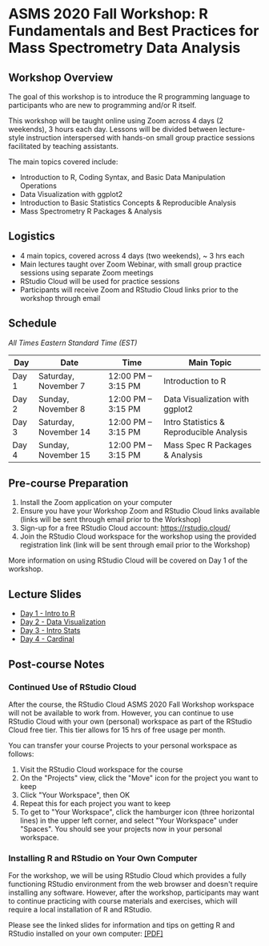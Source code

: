 # ASMS 2020 Fall Workshop: R Fundamentals and Best Practices for Mass Spectrometry Data Analysis

## Workshop Overview

The goal of this workshop is to introduce the R programming language to participants who are new to programming and/or R itself.

This workshop will be taught online using Zoom across 4 days (2 weekends), 3 hours each day.  Lessons will be divided between lecture-style instruction interspersed with hands-on small group practice sessions facilitated by teaching assistants.

The main topics covered include:

* Introduction to R, Coding Syntax, and Basic Data Manipulation Operations
* Data Visualization with ggplot2
* Introduction to Basic Statistics Concepts & Reproducible Analysis
* Mass Spectrometry R Packages & Analysis


## Logistics

* 4 main topics, covered across 4 days (two weekends), ~ 3 hrs each
* Main lectures taught over Zoom Webinar, with small group practice sessions using separate Zoom meetings
* RStudio Cloud will be used for practice sessions
* Participants will receive Zoom and RStudio Cloud links prior to the workshop through email

## Schedule

*All Times Eastern Standard Time (EST)*

| Day | Date | Time | Main Topic | 
| --- | --- | --- | --- |
| Day 1 | Saturday, November 7 | 12:00 PM – 3:15 PM | Introduction to R |
| Day 2 | Sunday, November 8 | 12:00 PM – 3:15 PM | Data Visualization with ggplot2 |
| Day 3 | Saturday, November 14 | 12:00 PM – 3:15 PM | Intro Statistics & Reproducible Analysis |
| Day 4 | Sunday, November 15 | 12:00 PM – 3:15 PM | Mass Spec R Packages & Analysis |


## Pre-course Preparation

1. Install the Zoom application on your computer
2. Ensure you have your Workshop Zoom and RStudio Cloud links available (links will be sent through email prior to the Workshop)
3. Sign-up for a free RStudio Cloud account: https://rstudio.cloud/
4. Join the RStudio Cloud workspace for the workshop using the provided registration link (link will be sent through email prior to the Workshop)

More information on using RStudio Cloud will be covered on Day 1 of the workshop.


## Lecture Slides

* [Day 1 - Intro to R](https://github.com/ZenBrayn/asms_2020_fall_workshop/blob/main/presentations/Day1-benz-introToR.pdf)
* [Day 2 - Data Visualization](https://github.com/ZenBrayn/asms_2020_fall_workshop/blob/main/presentations/Day2-bemis-dataViz.pdf)
* [Day 3 - Intro Stats](https://www.dropbox.com/s/uo37ga15maqml1b/Day3-vitek-introStat.pdf?dl=0)
* [Day 4 - Cardinal](https://www.dropbox.com/sh/n5ivf8cnqakycz9/AABX5wMHiJXz4NpJkmYY_Je3a?dl=0) 


## Post-course Notes

### Continued Use of RStudio Cloud

After the course, the RStudio Cloud ASMS 2020 Fall Workshop workspace will not be available to work from.  However, you can continue to use RStudio Cloud with your own (personal) workspace as part of the RStudio Cloud free tier.  This tier allows for 15 hrs of free usage per month.

You can transfer your course Projects to your personal workspace as follows:

1. Visit the RStudio Cloud workspace for the course
2. On the "Projects" view, click the "Move" icon for the project you want to keep
3. Click "Your Workspace", then OK
4. Repeat this for each project you want to keep
5. To get to "Your Workspace", click the hamburger icon (three horizontal lines) in the upper left corner, and select "Your Workspace" under "Spaces".  You should see your projects now in your personal workspace.

### Installing R and RStudio on Your Own Computer

For the workshop, we will be using RStudio Cloud which provides a fully functioning RStudio environment from the web browser and doesn't require installing any software.  However, after the workshop, participants may want to continue practicing with course materials and exercises, which will require a local installation of R and RStudio.

Please see the linked slides for information and tips on getting R and RStudio installed on your own computer: [[PDF]](https://github.com/ZenBrayn/asms_2020_fall_workshop/blob/main/presentations/installing_r_and_rstudio.pdf)

